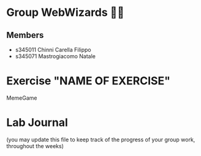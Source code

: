 # Group WebWizards 🧙‍♂️​

## Members
- s345011 Chinni Carella Filippo
- s345071 Mastrogiacomo Natale

# Exercise "NAME OF EXERCISE"

MemeGame

# Lab Journal

(you may update this file to keep track of the progress of your group work, throughout the weeks)
